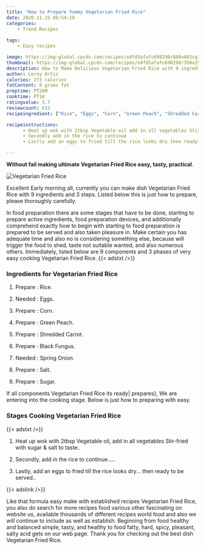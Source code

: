 ```yaml
---
title: "How to Prepare Yummy Vegetarian Fried Rice"
date: 2020-11-25 06:54:19
categories:
    - Trend Recipes
    
tags:
    - Easy recipes

image: https://img-global.cpcdn.com/recipes/e4fd5afafc698290/680x482cq70/vegetarian-fried-rice-recipe-main-photo.jpg
thumbnail: https://img-global.cpcdn.com/recipes/e4fd5afafc698290/350x250cq70/vegetarian-fried-rice-recipe-main-photo.jpg
description: How to Make Delicious Vegetarian Fried Rice with 9 ingredients and 3 stages of easy cooking.
author: Leroy Ortiz
calories: 273 calories
fatContent: 8 grams fat
preptime: PT26M
cooktime: PT1H
ratingvalue: 3.7
reviewcount: 632
recipeingredient: ["Rice", "Eggs", "Corn", "Green Peach", "Shredded Carrot", "Black Fungus", "Spring Onion", "Salt", "Sugar"]

recipeinstructions: 
      - Heat up wok with 2tbsp Vegetable oil add in all vegetables Stirfried with sugar  salt to taste 
      - Secondly add in the rice to continue 
      - Lastly add an eggs to fried till the rice looks dry then ready to be served

---
```




**Without fail making ultimate Vegetarian Fried Rice easy, tasty, practical**. 


![Vegetarian Fried Rice](https://img-global.cpcdn.com/recipes/e4fd5afafc698290/680x482cq70/vegetarian-fried-rice-recipe-main-photo.jpg "Vegetarian Fried Rice")




Excellent Early morning all, currently you can make dish Vegetarian Fried Rice with 9 ingredients and 3 steps. Listed below this is just how to prepare, please thoroughly carefully.

In food preparation there are some stages that have to be done, starting to prepare active ingredients, food preparation devices, and additionally comprehend exactly how to begin with starting to food preparation is prepared to be served and also taken pleasure in. Make certain you has adequate time and also no is considering something else, because will trigger the food to shed, taste not suitable wanted, and also numerous others. Immediately, listed below are 9 components and 3 phases of very easy cooking Vegetarian Fried Rice.
{{< adstxt />}}

### Ingredients for Vegetarian Fried Rice


1. Prepare  : Rice.

1. Needed  : Eggs.

1. Prepare  : Corn.

1. Prepare  : Green Peach.

1. Prepare  : Shredded Carrot.

1. Prepare  : Black Fungus.

1. Needed  : Spring Onion.

1. Prepare  : Salt.

1. Prepare  : Sugar.



If all components Vegetarian Fried Rice its ready| prepares}, We are entering into the cooking stage. Below is just how to preparing with easy.

### Stages Cooking Vegetarian Fried Rice

{{< adstxt />}}


1. Heat up wok with 2tbsp Vegetable oil, add in all vegetables Stir-fried with sugar &amp; salt to taste..



1. Secondly, add in the rice to continue.....



1. Lastly, add an eggs to fried till the rice looks dry... then ready to be served..





{{< adslink />}}

Like that formula easy make with established recipes Vegetarian Fried Rice, you also do search for more recipes food various other fascinating on website us, available thousands of different recipes world food and also we will continue to include as well as establish. Beginning from food healthy and balanced simple, tasty, and healthy to food fatty, hard, spicy, pleasant, salty acid gets on our web page. Thank you for checking out the best dish Vegetarian Fried Rice.
